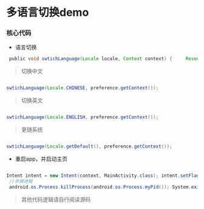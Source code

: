 # 多语言切换demo

### 核心代码

- 语言切换

``` java
 public void swtichLanguage(Locale locale, Context context) {     Resources res = context.getResources();     Configuration conf = res.getConfiguration();     conf.setLocale(locale);     context.createConfigurationContext(conf); }
```

> 切换中文

```java

swtichLanguage(Locale.CHINESE, preference.getContext());
```

> 切换英文

```java

swtichLanguage(Locale.ENGLISH, preference.getContext());
```

> 更随系统

```java

swtichLanguage(Locale.getDefault(), preference.getContext());
```

- 重启app，并启动主页

```java

Intent intent = new Intent(context, MainActivity.class); intent.setFlags(Intent.FLAG_ACTIVITY_NEW_TASK | Intent.FLAG_ACTIVITY_CLEAR_TASK); context.startActivity(intent);
 //杀掉进程
 android.os.Process.killProcess(android.os.Process.myPid()); System.exit(0);
```


> 其他代码逻辑请自行阅读源码

